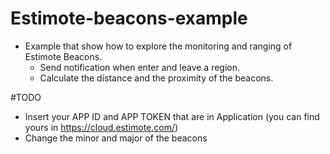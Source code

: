 # Estimote-beacons-example

 - Example that show how to explore the monitoring and ranging of Estimote Beacons.
	- Send notification when enter and leave a region.
	- Calculate the distance and the proximity of the beacons.

#TODO

 - Insert your APP ID and APP TOKEN that are in Application (you can find yours in https://cloud.estimote.com/)
 - Change the minor and major of the beacons
